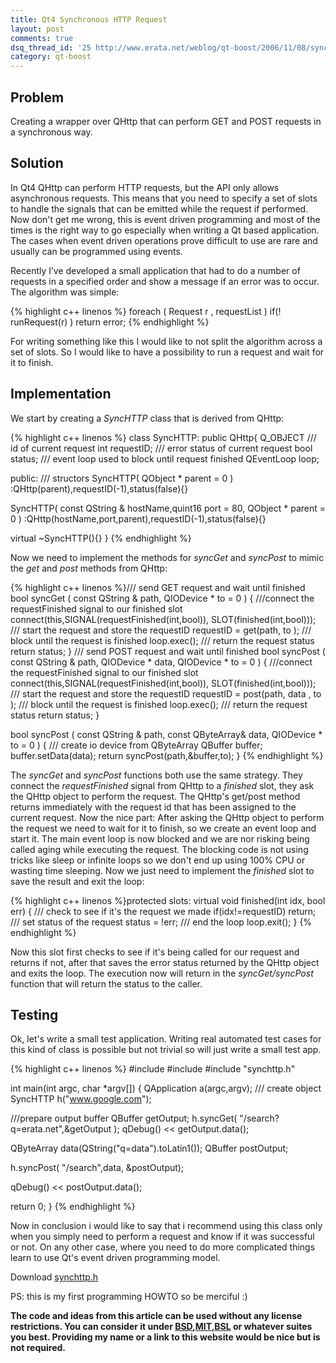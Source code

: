 ```yaml
---
title: Qt4 Synchronous HTTP Request
layout: post
comments: true
dsq_thread_id: '25 http://www.erata.net/weblog/qt-boost/2006/11/08/synchronous-http-request/'
category: qt-boost
---
```

## Problem

Creating a wrapper over QHttp that can perform GET and POST requests in a synchronous way.

## Solution

In Qt4 QHttp can perform HTTP requests, but the API only allows asynchronous requests. This means that you need to specify a set of slots to handle the signals that can be emitted while the request if performed. Now don't get me wrong, this is event driven programming and most of the times is the right way to go especially when writing a Qt based application.  The cases when event driven operations prove difficult to use are rare and usually can be programmed using events.

Recently I’ve developed a small application that had to do a number of requests in a specified order and show a message if an error was to occur. The algorithm was simple:

{% highlight c++ linenos %}
foreach ( Request r , requestList )
  if(! runRequest(r) ) return error;
{% endhighlight %}


For writing something like this I would like to not split the algorithm across a set of slots. So I would like to have a possibility to run a request and wait for it to finish.

## Implementation

We start by creating a *SyncHTTP* class that is derived from QHttp:

{% highlight c++ linenos %}
class SyncHTTP: public QHttp{
  Q_OBJECT
  /// id of current request
  int requestID;
  /// error status of current request
  bool status;
  /// event loop used to block until request finished
  QEventLoop loop; 

public:
  /// structors
  SyncHTTP( QObject * parent = 0 )
  :QHttp(parent),requestID(-1),status(false){}

  SyncHTTP( const QString & hostName,quint16 port = 80, QObject * parent = 0 )
  :QHttp(hostName,port,parent),requestID(-1),status(false){}

  virtual ~SyncHTTP(){}
}
{% endhighlight %}

Now we need to implement the methods for *syncGet* and *syncPost* to mimic the *get* and *post* methods from QHttp:

{% highlight c++ linenos %}/// send GET request and wait until finished
bool syncGet ( const QString & path, QIODevice * to = 0 )
{
  ///connect the requestFinished signal to our finished slot
  connect(this,SIGNAL(requestFinished(int,bool)),
  SLOT(finished(int,bool)));
  /// start the request and store the requestID
  requestID = get(path, to );
  /// block until the request is finished
  loop.exec();
  /// return the request status
  return status;
}
/// send POST request and wait until finished
bool syncPost ( const QString & path, QIODevice * data, QIODevice * to = 0 )
{
  ///connect the requestFinished signal to our finished slot
  connect(this,SIGNAL(requestFinished(int,bool)),
  SLOT(finished(int,bool)));
  /// start the request and store the requestID
  requestID = post(path, data , to );
  /// block until the request is finished
  loop.exec();
  /// return the request status
  return status;
}

bool syncPost ( const QString & path, const QByteArray& data, QIODevice * to = 0 )
{
  /// create io device from QByteArray
  QBuffer buffer;
  buffer.setData(data);
  return syncPost(path,&buffer,to);
}
{% endhighlight %}


The *syncGet* and *syncPost* functions both use the same strategy. They connect the *requestFinished* signal from QHttp to a *finished* slot, they ask the QHttp object to perform the request. The QHttp's get/post method returns immediately with the request id that has been assigned to the current request. Now the nice part: After asking the QHttp object to perform the request we need to wait for it to finish, so we create an event loop and start it. The main event loop is now blocked and we are nor risking being called aging while executing the request. The blocking code is not using tricks like sleep or infinite loops so we don't end up using 100% CPU or wasting time sleeping. Now we just need to implement the *finished* slot to save the result and exit the loop:

{% highlight c++ linenos %}protected slots:
virtual void finished(int idx, bool err)
{
  /// check to see if it's the request we made
  if(idx!=requestID) return;
  /// set status of the request
  status = !err;
  /// end the loop
  loop.exit();
}
{% endhighlight %}

Now this slot first checks to see if it's being called for our request and returns if not, after that saves the error status returned by the QHttp object and exits the loop. The execution now will return in the *syncGet/syncPost* function that will return the status to the caller.

## Testing

Ok, let's write a small test application. Writing real automated test cases for this kind of class is possible but not trivial so will just write a small test app.

{% highlight c++ linenos %}
#include
#include
#include "synchttp.h"

int main(int argc, char *argv[])
{
  QApplication a(argc,argv);
  /// create object
  SyncHTTP h("www.google.com");

  ///prepare output buffer
  QBuffer getOutput;
  h.syncGet( "/search?q=erata.net",&getOutput );
  qDebug() << getOutput.data();

  QByteArray data(QString("q=data").toLatin1());
  QBuffer postOutput;

  h.syncPost( "/search",data, &postOutput);

  qDebug() << postOutput.data();

  return 0;
}
{% endhighlight %}


Now in conclusion i would like to say that i recommend using this class only when you simply need to perform a request and know if it was successful or not. On any other case, where you need to do more complicated things learn to use Qt's event driven programming model.

Download [synchttp.h][4]

PS: this is my first programming HOWTO so be merciful :)

**The code and ideas from this article can be used without any license restrictions. You can consider it under [BSD][1],[MIT][2],[BSL][3] or whatever suites you best. Providing my name or a link to this website would be nice but is not required.**

 [1]: http://opensource.org/licenses/bsd-license.php "BSD license"
 [2]: http://opensource.org/licenses/mit-license.php
 [3]: http://opensource.org/licenses/bsl1.0.html
 [4]: https://gist.github.com/etishor/9019410 "Source File for SyncHTTP"